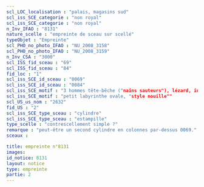 ```yaml
---
scl_LOC_localisation : "palais, magasins sud"
scl_iss_SCE_categorie : "non royal"
scl_iss_SCE_categorie : "non royal"
n_Inv_IFAO : "8131"
nature_scelle : "empreinte de sceau sur scellé"
typeObjet : "Empreinte"
scl_PHO_no_photo_IFAO : "NU_2008_3158"
scl_PHO_no_photo_IFAO : "NU_2008_3159"
n_Inv_CSA : "3000"
scl_ISS_fid_sceau : "69"
scl_ISS_fid_sceau : "84"
fid_loc : "1"
scl_iss_SCE_id_sceau : "0069"
scl_iss_SCE_id_sceau : "0084"
scl_iss_SCE_motif : "3 hommes tête-bêche ("nains sauteurs"), lézard, insecte, symbole bat, singe, gazelle ou faon couché,…"
scl_iss_SCE_motif : "petit labyrinthe ovale, "style nouille""
scl_US_us_nom : "2632"
fid_US : "2"
scl_iss_SCE_type_sceau : "cylindre"
scl_iss_SCE_type_sceau : "estampille"
type_scelle : "contrescellement simple ?"
remarque : "peut-être un second cylindre en colonnes par-dessus 0069."
sceaux :

title: empreinte n°8131
images: 
id_notice: 8131
layout: notice
type: empreinte
partie: 2
---
```

